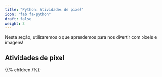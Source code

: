 ```yaml
---
title: "Python: Atividades de pixel"
icon: "fab fa-python"
draft: false
weight: 3
---
```

Nesta seção, utilizaremos o que aprendemos para nos divertir com pixels e imagens!

## Atividades de pixel
{{% children /%}}
